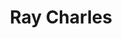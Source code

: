 ---
title: "Ray Charles"
summary: "Ray Charles Robinson Sr. was an American singer, songwriter, pianist and alto saxophonist. He is regarded as one of the most iconic and influential singers in history, and was often referred to by contemporaries as \"The Genius\". Among friends and fellow musicians he preferred being called \"Brother Ray\". Charles was blinded during childhood, possibly due to glaucoma.Charles pioneered the soul music genre during the 1950s by combining blues, jazz, rhythm and blues, and gospel styles into the music he recorded for Atlantic Records. He contributed to the integration of country music, rhythm and blues, and pop music during the 1960s with his crossover success on ABC Records, notably with his two Modern Sounds albums. While he was with ABC, Charles became one of the first black musicians to be granted artistic control by a mainstream record company.Charles's 1960 hit \"Georgia On My Mind\" was the first of his three career No. 1 hits on the Billboard Hot 100. His 1962 album Modern Sounds In Country And Western Music became his first album to top the Billboard 200. Charles had multiple singles reach the Top 40 on various Billboard charts: 44 on the US R&B singles chart, 11 on the Hot 100 singles chart, 2 on the Hot Country singles charts.Charles cited Nat King Cole as a primary influence, but his music was also influenced by Louis Jordan and Charles Brown. He had a lifelong friendship and occasional partnership with Quincy Jones. Frank Sinatra called Ray Charles \"the only true genius in show business,\" although Charles downplayed this notion. Billy Joel said, \"This may sound like sacrilege, but I think Ray Charles was more important than Elvis Presley\".For his musical contributions, Charles received the Kennedy Center Honors, the National Medal of Arts, and the Polar Music Prize. He was one of the inaugural inductees at the Rock and Roll Hall of Fame in 1986. He has won 18 Grammy Awards , the Grammy Lifetime Achievement Award in 1987, and 10 of his recordings have been inducted into the Grammy Hall of Fame. Rolling Stone ranked Charles No. 10 on their list of the 100 Greatest Artists of All Time, and No. 2 on their list of the 100 Greatest Singers of All Time. In 2022, he was inducted into the Country Music Hall of Fame, as well as the Black Music & Entertainment Walk of Fame."
slug: "ray-charles"
image: "ray-charles.jpg"
apple_music_artist_url: "https://music.apple.com/gb/artist/ray-charles/160926"
wikipedia_url: "https://en.wikipedia.org/wiki/Ray_Charles"
---